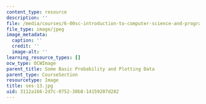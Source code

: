 ```yaml
---
content_type: resource
description: ''
file: /media/courses/6-00sc-introduction-to-computer-science-and-programming-spring-2011/3112a1662d7c075230b814159207d282_ses-13.jpg
file_type: image/jpeg
image_metadata:
  caption: ''
  credit: ''
  image-alt: ''
learning_resource_types: []
ocw_type: OCWImage
parent_title: Some Basic Probability and Plotting Data
parent_type: CourseSection
resourcetype: Image
title: ses-13.jpg
uid: 3112a166-2d7c-0752-30b8-14159207d282
---
```

